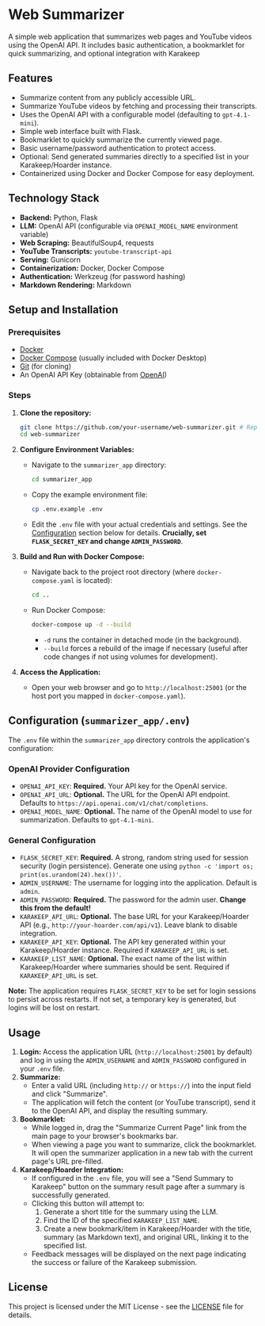 # Web Summarizer

A simple web application that summarizes web pages and YouTube videos using the OpenAI API. It includes basic authentication, a bookmarklet for quick summarizing, and optional integration with Karakeep

## Features

*   Summarize content from any publicly accessible URL.
*   Summarize YouTube videos by fetching and processing their transcripts.
*   Uses the OpenAI API with a configurable model (defaulting to `gpt-4.1-mini`).
*   Simple web interface built with Flask.
*   Bookmarklet to quickly summarize the currently viewed page.
*   Basic username/password authentication to protect access.
*   Optional: Send generated summaries directly to a specified list in your Karakeep/Hoarder instance.
*   Containerized using Docker and Docker Compose for easy deployment.

## Technology Stack

*   **Backend:** Python, Flask
*   **LLM:** OpenAI API (configurable via `OPENAI_MODEL_NAME` environment variable)
*   **Web Scraping:** BeautifulSoup4, requests
*   **YouTube Transcripts:** `youtube-transcript-api`
*   **Serving:** Gunicorn
*   **Containerization:** Docker, Docker Compose
*   **Authentication:** Werkzeug (for password hashing)
*   **Markdown Rendering:** Markdown

## Setup and Installation

### Prerequisites

*   [Docker](https://docs.docker.com/get-docker/)
*   [Docker Compose](https://docs.docker.com/compose/install/) (usually included with Docker Desktop)
*   [Git](https://git-scm.com/book/en/v2/Getting-Started-Installing-Git) (for cloning)
*   An OpenAI API Key (obtainable from [OpenAI](https://openai.com/))

### Steps

1.  **Clone the repository:**
    ```bash
    git clone https://github.com/your-username/web-summarizer.git # Replace with the actual repo URL
    cd web-summarizer
    ```

2.  **Configure Environment Variables:**
    *   Navigate to the `summarizer_app` directory:
        ```bash
        cd summarizer_app
        ```
    *   Copy the example environment file:
        ```bash
        cp .env.example .env
        ```
    *   Edit the `.env` file with your actual credentials and settings. See the [Configuration](#configuration-summarizer_appenv) section below for details. **Crucially, set `FLASK_SECRET_KEY` and change `ADMIN_PASSWORD`**.

3.  **Build and Run with Docker Compose:**
    *   Navigate back to the project root directory (where `docker-compose.yaml` is located):
        ```bash
        cd ..
        ```
    *   Run Docker Compose:
        ```bash
        docker-compose up -d --build
        ```
        *   `-d` runs the container in detached mode (in the background).
        *   `--build` forces a rebuild of the image if necessary (useful after code changes if not using volumes for development).

4.  **Access the Application:**
    *   Open your web browser and go to `http://localhost:25001` (or the host port you mapped in `docker-compose.yaml`).

## Configuration (`summarizer_app/.env`)

The `.env` file within the `summarizer_app` directory controls the application's configuration:

### OpenAI Provider Configuration

*   `OPENAI_API_KEY`: **Required.** Your API key for the OpenAI service.
*   `OPENAI_API_URL`: **Optional.** The URL for the OpenAI API endpoint. Defaults to `https://api.openai.com/v1/chat/completions`.
*   `OPENAI_MODEL_NAME`: **Optional.** The name of the OpenAI model to use for summarization. Defaults to `gpt-4.1-mini`.

### General Configuration

*   `FLASK_SECRET_KEY`: **Required.** A strong, random string used for session security (login persistence). Generate one using `python -c 'import os; print(os.urandom(24).hex())'`.
*   `ADMIN_USERNAME`: The username for logging into the application. Default is `admin`.
*   `ADMIN_PASSWORD`: **Required.** The password for the admin user. **Change this from the default!**
*   `KARAKEEP_API_URL`: **Optional.** The base URL for your Karakeep/Hoarder API (e.g., `http://your-hoarder.com/api/v1`). Leave blank to disable integration.
*   `KARAKEEP_API_KEY`: **Optional.** The API key generated within your Karakeep/Hoarder instance. Required if `KARAKEEP_API_URL` is set.
*   `KARAKEEP_LIST_NAME`: **Optional.** The exact name of the list within Karakeep/Hoarder where summaries should be sent. Required if `KARAKEEP_API_URL` is set.

**Note:** The application requires `FLASK_SECRET_KEY` to be set for login sessions to persist across restarts. If not set, a temporary key is generated, but logins will be lost on restart.

## Usage

1.  **Login:** Access the application URL (`http://localhost:25001` by default) and log in using the `ADMIN_USERNAME` and `ADMIN_PASSWORD` configured in your `.env` file.
2.  **Summarize:**
    *   Enter a valid URL (including `http://` or `https://`) into the input field and click "Summarize".
    *   The application will fetch the content (or YouTube transcript), send it to the OpenAI API, and display the resulting summary.
3.  **Bookmarklet:**
    *   While logged in, drag the "Summarize Current Page" link from the main page to your browser's bookmarks bar.
    *   When viewing a page you want to summarize, click the bookmarklet. It will open the summarizer application in a new tab with the current page's URL pre-filled.
4.  **Karakeep/Hoarder Integration:**
    *   If configured in the `.env` file, you will see a "Send Summary to Karakeep" button on the summary result page after a summary is successfully generated.
    *   Clicking this button will attempt to:
        1.  Generate a short title for the summary using the LLM.
        2.  Find the ID of the specified `KARAKEEP_LIST_NAME`.
        3.  Create a new bookmark/item in Karakeep/Hoarder with the title, summary (as Markdown text), and original URL, linking it to the specified list.
    *   Feedback messages will be displayed on the next page indicating the success or failure of the Karakeep submission.

## License

This project is licensed under the MIT License - see the [LICENSE](LICENSE) file for details.
